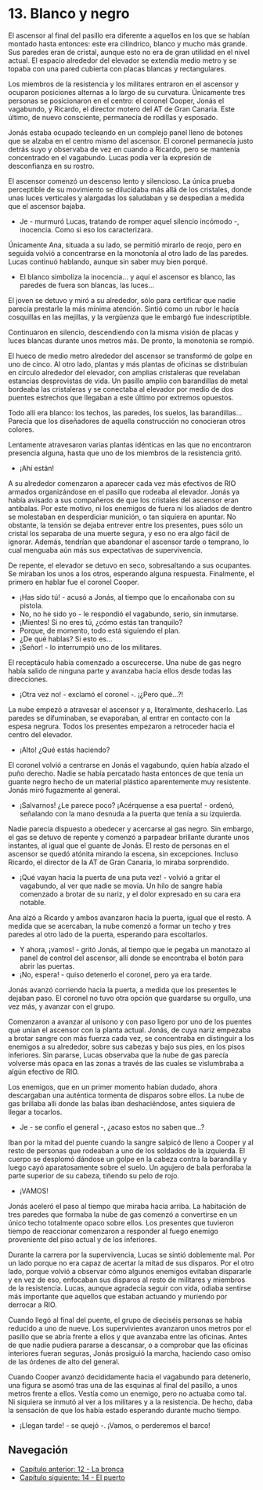# 13. Blanco y negro

El ascensor al final del pasillo era diferente a aquellos en los que se habían montado hasta entonces: este era cilíndrico, blanco y mucho más grande. Sus paredes eran de cristal, aunque esto no era de gran utilidad en el nivel actual. El espacio alrededor del elevador se extendía medio metro y se topaba con una pared cubierta con placas blancas y rectangulares.

Los miembros de la resistencia y los militares entraron en el ascensor y ocuparon posiciones alternas a lo largo de su curvatura. Únicamente tres personas se posicionaron en el centro: el coronel Cooper, Jonás el vagabundo, y Ricardo, el director motero del AT de Gran Canaria. Este último, de nuevo consciente, permanecía de rodillas y esposado. 

Jonás estaba ocupado tecleando en un complejo panel lleno de botones que se alzaba en el centro mismo del ascensor. El coronel permanecía justo detrás suyo y observaba de vez en cuando a Ricardo, pero se mantenía concentrado en el vagabundo. Lucas podía ver la expresión de desconfianza en su rostro.

El ascensor comenzó un descenso lento y silencioso. La única prueba perceptible de su movimiento se dilucidaba más allá de los cristales, donde unas luces verticales y alargadas los saludaban y se despedían a medida que el ascensor bajaba.

- Je - murmuró Lucas, tratando de romper aquel silencio incómodo -, inocencia. Como si eso los caracterizara.

Únicamente Ana, situada a su lado, se permitió mirarlo de reojo, pero en seguida volvió a concentrarse en la monotonía al otro lado de las paredes. Lucas continuó hablando, aunque sin saber muy bien porqué.

- El blanco simboliza la inocencia... y aquí el ascensor es blanco, las paredes de fuera son blancas, las luces...

El joven se detuvo y miró a su alrededor, sólo para certificar que nadie parecía prestarle la más mínima atención. Sintió como un rubor le hacía cosquillas en las mejillas, y la vergüenza que le embargó fue indescriptible.

Continuaron en silencio, descendiendo con la misma visión de placas y luces blancas durante unos metros más. De pronto, la monotonía se rompió. 

El hueco de medio metro alrededor del ascensor se transformó de golpe en uno de cinco. Al otro lado, plantas y más plantas de oficinas se distribuían en círculo alrededor del elevador, con amplias cristaleras que revelaban estancias desprovistas de vida. Un pasillo amplio con barandillas de metal bordeaba las cristaleras y se conectaba al elevador por medio de dos puentes estrechos que llegaban a este último por extremos opuestos. 

Todo allí era blanco: los techos, las paredes, los suelos, las barandillas... Parecía que los diseñadores de aquella construcción no conocieran otros colores.

Lentamente atravesaron varias plantas idénticas en las que no encontraron presencia alguna, hasta que uno de los miembros de la resistencia gritó.

- ¡Ahí están!

A su alrededor comenzaron a aparecer cada vez más efectivos de RIO armados organizándose en el pasillo que rodeaba al elevador. Jonás ya había avisado a sus compañeros de que los cristales del ascensor eran antibalas. Por este motivo, ni los enemigos de fuera ni los aliados de dentro se molestaban en desperdiciar munición, o tan siquiera en apuntar. No obstante, la tensión se dejaba entrever entre los presentes, pues sólo un cristal los separaba de una muerte segura, y eso no era algo fácil de ignorar. Además, tendrían que abandonar el ascensor tarde o temprano, lo cual menguaba aún más sus expectativas de supervivencia.

De repente, el elevador se detuvo en seco, sobresaltando a sus ocupantes. Se miraban los unos a los otros, esperando alguna respuesta. Finalmente, el primero en hablar fue el coronel Cooper.

- ¡Has sido tú! - acusó a Jonás, al tiempo que lo encañonaba con su pistola.
- No, no he sido yo - le respondió el vagabundo, serio, sin inmutarse.
- ¡Mientes! Si no eres tú, ¿cómo estás tan tranquilo?
- Porque, de momento, todo está siguiendo el plan.
- ¿De qué hablas? Si esto es...
- ¡Señor! - lo interrumpió uno de los militares. 

El receptáculo había comenzado a oscurecerse. Una nube de gas negro había salido de ninguna parte y avanzaba hacia ellos desde todas las direcciones.

- ¡Otra vez no! - exclamó el coronel -. ¡¿Pero qué...?!

La nube empezó a atravesar el ascensor y a, literalmente, deshacerlo. Las paredes se difuminaban, se evaporaban, al entrar en contacto con la espesa negrura. Todos los presentes empezaron a retroceder hacia el centro del elevador.

- ¡Alto! ¿Qué estás haciendo?

El coronel volvió a centrarse en Jonás el vagabundo, quien había alzado el puño derecho. Nadie se había percatado hasta entonces de que tenía un guante negro hecho de un material plástico aparentemente muy resistente. Jonás miró fugazmente al general.

- ¡Salvarnos! ¿Le parece poco? ¡Acérquense a esa puerta! - ordenó, señalando con la mano desnuda a la puerta que tenía a su izquierda.

Nadie parecía dispuesto a obedecer y acercarse al gas negro. Sin embargo, el gas se detuvo de repente y comenzó a parpadear brillante durante unos instantes, al igual que el guante de Jonás. El resto de personas en el ascensor se quedó atónita mirando la escena, sin excepciones. Incluso Ricardo, el director de la AT de Gran Canaria, lo miraba sorprendido.

- ¡Qué vayan hacia la puerta de una puta vez! - volvió a gritar el vagabundo, al ver que nadie se movía. Un hilo de sangre había comenzado a brotar de su nariz, y el dolor expresado en su cara era notable.

Ana alzó a Ricardo y ambos avanzaron hacia la puerta, igual que el resto. A medida que se acercaban, la nube comenzó a formar un techo y tres paredes al otro lado de la puerta, esperando para escoltarlos.

- Y ahora, ¡vamos! - gritó Jonás, al tiempo que le pegaba un manotazo al panel de control del ascensor, allí donde se encontraba el botón para abrir las puertas.
- ¡No, espera! - quiso detenerlo el coronel, pero ya era tarde. 

Jonás avanzó corriendo hacia la puerta, a medida que los presentes le dejaban paso. El coronel no tuvo otra opción que guardarse su orgullo, una vez más, y avanzar con el grupo.

Comenzaron a avanzar al unísono y con paso ligero por uno de los puentes que unían el ascensor con la planta actual. Jonás, de cuya nariz empezaba a brotar sangre con más fuerza cada vez, se concentraba en distinguir a los enemigos a su alrededor, sobre sus cabezas y bajo sus pies, en los pisos inferiores. Sin pararse, Lucas observaba que la nube de gas parecía volverse más opaca en las zonas a través de las cuales se vislumbraba a algún efectivo de RIO. 

Los enemigos, que en un primer momento habían dudado, ahora descargaban una auténtica tormenta de disparos sobre ellos. La nube de gas brillaba allí donde las balas iban deshaciéndose, antes siquiera de llegar a tocarlos.

- Je - se confío el general -, ¿acaso estos no saben que...?

Iban por la mitad del puente cuando la sangre salpicó de lleno a Cooper y al resto de personas que rodeaban a uno de los soldados de la izquierda. El cuerpo se desplomó dándose un golpe en la cabeza contra la barandilla y luego cayó aparatosamente sobre el suelo. Un agujero de bala perforaba la parte superior de su cabeza, tiñendo su pelo de rojo.

- ¡VAMOS!

Jonás aceleró el paso al tiempo que miraba hacia arriba. La habitación de tres paredes que formaba la nube de gas comenzó a convertirse en un único techo totalmente opaco sobre ellos. Los presentes que tuvieron tiempo de reaccionar comenzaron a responder al fuego enemigo proveniente del piso actual y de los inferiores.

Durante la carrera por la supervivencia, Lucas se sintió doblemente mal. Por un lado porque no era capaz de acertar la mitad de sus disparos. Por el otro lado, porque volvió a observar cómo algunos enemigos evitaban dispararle y en vez de eso, enfocaban sus disparos al resto de militares y miembros de la resistencia. Lucas, aunque agradecía seguir con vida, odiaba sentirse más importante que aquellos que estaban actuando y muriendo por derrocar a RIO.

Cuando llegó al final del puente, el grupo de dieciséis personas se había reducido a uno de nueve. Los supervivientes avanzaron unos metros por el pasillo que se abría frente a ellos y que avanzaba entre las oficinas. Antes de que nadie pudiera pararse a descansar, o a comprobar que las oficinas interiores fueran seguras, Jonás prosiguió la marcha, haciendo caso omiso de las órdenes de alto del general. 

Cuando Cooper avanzó decididamente hacia el vagabundo para detenerlo, una figura se asomó tras una de las esquinas al final del pasillo, a unos metros frente a ellos. Vestía como un enemigo, pero no actuaba como tal. Ni siquiera se inmutó al ver a los militares y a la resistencia. De hecho, daba la sensación de que los había estado esperando durante mucho tiempo.

- ¡Llegan tarde! - se quejó -. ¡Vamos, o perderemos el barco!


## Navegación

- [Capítulo anterior: 12 - La bronca](c12_la-bronca.md)
- [Capítulo siguiente: 14 - El puerto](c14_el-puerto.md)
